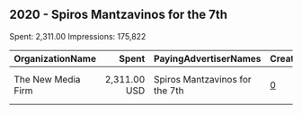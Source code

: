 ## 2020 - Spiros Mantzavinos for the 7th 
Spent: 2,311.00
Impressions: 175,822

|OrganizationName|Spent|PayingAdvertiserNames|CreativeUrls|Impressions|Genders|AgeBrackets|CountryCodes|BillingAddresses|CandidateBallotInformation|
|:---|---:|:---|:---|---:|:---|:---|:---|:---|:---|
|The New Media Firm|2,311.00 USD|Spiros Mantzavinos for the 7th|[0](https://www.snap.com/political-ads/asset/8868437616ce1bbd41429142a438f1d96c2538a8c450cf3ffc8fe430e8b0273d?mediaType=mp4)|175,822||18+|united states|"1730 Rhode Island Ave, NW Ste 213,Washington,20036,US"|Spiros Mantzavinos for State Senate|
